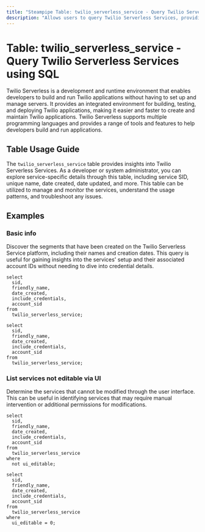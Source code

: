 ```yaml
---
title: "Steampipe Table: twilio_serverless_service - Query Twilio Serverless Services using SQL"
description: "Allows users to query Twilio Serverless Services, providing information about the services, including service SID, unique name, date created, date updated, and more."
---
```


# Table: twilio_serverless_service - Query Twilio Serverless Services using SQL

Twilio Serverless is a development and runtime environment that enables developers to build and run Twilio applications without having to set up and manage servers. It provides an integrated environment for building, testing, and deploying Twilio applications, making it easier and faster to create and maintain Twilio applications. Twilio Serverless supports multiple programming languages and provides a range of tools and features to help developers build and run applications.

## Table Usage Guide

The `twilio_serverless_service` table provides insights into Twilio Serverless Services. As a developer or system administrator, you can explore service-specific details through this table, including service SID, unique name, date created, date updated, and more. This table can be utilized to manage and monitor the services, understand the usage patterns, and troubleshoot any issues.

## Examples

### Basic info
Discover the segments that have been created on the Twilio Serverless Service platform, including their names and creation dates. This query is useful for gaining insights into the services' setup and their associated account IDs without needing to dive into credential details.

```sql+postgres
select
  sid,
  friendly_name,
  date_created,
  include_credentials,
  account_sid
from
  twilio_serverless_service;
```

```sql+sqlite
select
  sid,
  friendly_name,
  date_created,
  include_credentials,
  account_sid
from
  twilio_serverless_service;
```

### List services not editable via UI
Determine the services that cannot be modified through the user interface. This can be useful in identifying services that may require manual intervention or additional permissions for modifications.

```sql+postgres
select
  sid,
  friendly_name,
  date_created,
  include_credentials,
  account_sid
from
  twilio_serverless_service
where
  not ui_editable;
```

```sql+sqlite
select
  sid,
  friendly_name,
  date_created,
  include_credentials,
  account_sid
from
  twilio_serverless_service
where
  ui_editable = 0;
```